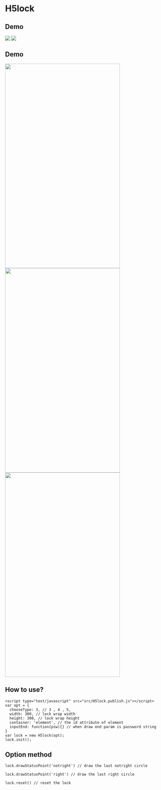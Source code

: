 # H5lock

## Demo

<img src="http://lvming6816077.github.io/H5FullscreenPage/H5lockdemo/1436713975.png" />
<img src="https://oc5n93kni.qnssl.com/QQ%E5%9B%BE%E7%89%8720170329192349.png" />

## Demo

<img width="375" height="667" src="https://raw.githubusercontent.com/guntertien/vue-lock/master/demo%20page/p1.jpeg" />
<img width="375" height="667"  src="https://raw.githubusercontent.com/guntertien/vue-lock/master/demo%20page/p2.jpeg" />
<img width="375" height="667"  src="https://raw.githubusercontent.com/guntertien/vue-lock/master/demo%20page/p3.jpeg" />

## How to use?

```
<script type="text/javascript" src="src/H5lock.publish.js"></script>
var opt = {
  chooseType: 3, // 3 , 4 , 5,
  width: 300, // lock wrap width
  height: 300, // lock wrap height
  container: 'element', // the id attribute of element
  inputEnd: function(psw){} // when draw end param is password string
}
var lock = new H5lock(opt);
lock.init();
```

## Option method

```
lock.drawStatusPoint('notright') // draw the last notright circle

lock.drawStatusPoint('right') // draw the last right circle

lock.reset() // reset the lock
```
